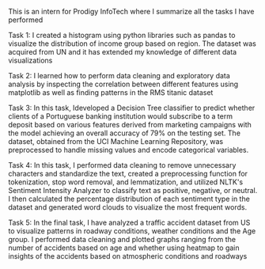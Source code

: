 This is an intern for Prodigy InfoTech where I summarize all the tasks I have performed

Task 1: I created a histogram using python libraries such as pandas to visualize the distribution of income group based on region. The dataset was acquired from UN and it has extended my knowledge of different data visualizations

Task 2: I learned how to perform data cleaning and exploratory data analysis by inspecting the correlation between different features using matplotlib as well as finding patterns in the RMS titanic dataset 

Task 3: In this task, Ideveloped a Decision Tree classifier to predict whether clients of a Portuguese banking institution would subscribe to a term deposit based on various features derived from marketing campaigns with the model achieving an overall accuracy of 79% on the testing set. The dataset, obtained from the UCI Machine Learning Repository, was preprocessed to handle missing values and encode categorical variables.

Task 4: In this task, I performed data cleaning to remove unnecessary characters and standardize the text, created a preprocessing function for tokenization, stop word removal, and lemmatization, and utilized NLTK's Sentiment Intensity Analyzer to classify text as positive, negative, or neutral. I then calculated the percentage distribution of each sentiment type in the dataset and generated word clouds to visualize the most frequent words.

Task 5: In the final task, I have analyzed a traffic accident dataset from US to visualize patterns in roadway conditions, weather conditions and the Age group. I performed data cleaning and plotted graphs ranging from the number of accidents based on age and whether using heatmap to gain insights of the accidents based on atmospheric conditions and roadways
